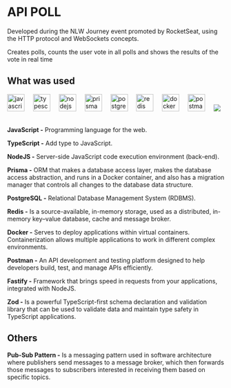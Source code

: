 # API POLL
<p> Developed during the NLW Journey event promoted by RocketSeat, using the HTTP protocol and WebSockets concepts.</p>
<p>Creates polls, counts the user vote in all polls and shows the results of the vote in real time</p>

<h2>What was used  </h2>
<div align="left">
  <img src="https://cdn.jsdelivr.net/gh/devicons/devicon/icons/javascript/javascript-original.svg" height="40" alt="javascript logo"  />
  <img width="12" />
  <img src="https://cdn.jsdelivr.net/gh/devicons/devicon/icons/typescript/typescript-original.svg" height="40" alt="typescript logo"  />
  <img width="12" />
  <img src="https://cdn.jsdelivr.net/gh/devicons/devicon/icons/nodejs/nodejs-original.svg" height="40" alt="nodejs logo"  />
  <img width="12" />
  <img src="https://skillicons.dev/icons?i=prisma" height="40" alt="prisma logo"  />
  <img width="12" />
  <img src="https://cdn.jsdelivr.net/gh/devicons/devicon/icons/postgresql/postgresql-original.svg" height="40" alt="postgresql logo"  />
  <img width="12" />
  <img src="https://cdn.jsdelivr.net/gh/devicons/devicon/icons/redis/redis-original.svg" height="40" alt="redis logo"  />
  <img width="12" />
  <img src="https://cdn.jsdelivr.net/gh/devicons/devicon/icons/docker/docker-original.svg" height="40" alt="docker logo"  />
  <img width="12" />
  <img src="https://skillicons.dev/icons?i=postman" height="40" alt="postman logo"  />
  <img width="12" />
  <img src="https://img.shields.io/badge/fastify-%23000000.svg?style=for-the-badge&logo=fastify&logoColor=white" />
</div>
<br>

**JavaScript -** Programming language for the web. <br>

**TypeScript -** Add type to JavaScript. <br>

**NodeJS -** Server-side JavaScript code execution environment (back-end). <br>

**Prisma -** ORM that makes a database access layer, makes the database access abstraction, and runs in a Docker container, and also has a migration manager that controls all changes to the database data structure. <br>

**PostgreSQL -** Relational Database Management System (RDBMS). <br>

**Redis -** Is a source-available, in-memory storage, used as a distributed, in-memory key–value database, cache and message broker. <br>

**Docker -** Serves to deploy applications within virtual containers. Containerization allows multiple applications to work in different complex environments.<br>

**Postman -** An API development and testing platform designed to help developers build, test, and manage APIs efficiently. <br>

**Fastify -** Framework that brings speed in requests from your applications, integrated with NodeJS. <br>

**Zod -**  Is a powerful TypeScript-first schema declaration and validation library that can be used to validate data and maintain type safety in TypeScript applications. <br>

## Others

**Pub-Sub Pattern -** Is a messaging pattern used in software architecture where publishers send messages to a message broker, which then forwards those messages to subscribers interested in receiving them based on specific topics.
